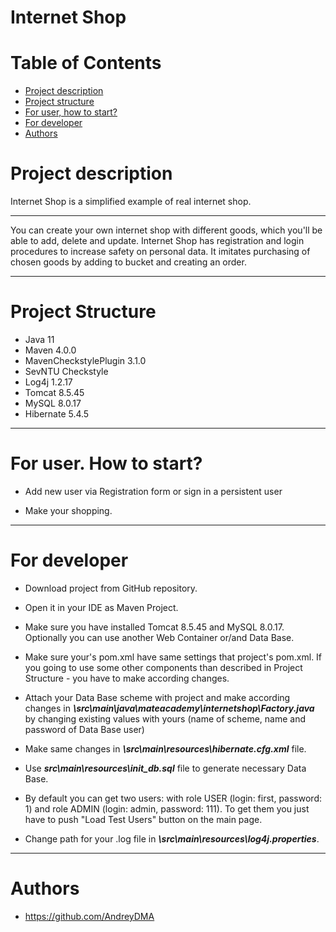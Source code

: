 
# Internet Shop

# Table of Contents
* [Project description](#description)
* [Project structure](#structure)
* [For user, how to start?](#user-start)
* [For developer](#developer-start)
* [Authors](#authors)

# <a name="description"></a>Project description
Internet Shop is a simplified example of real internet shop.
<hr>
You can create your own internet shop with different goods, which you'll be able to add, delete and update.
Internet Shop has registration and login procedures to increase safety on personal data. 
It imitates purchasing of chosen goods by adding to bucket and creating an order.
<hr>

# <a name="structure"></a>Project Structure
* Java 11
* Maven 4.0.0
* MavenCheckstylePlugin 3.1.0
* SevNTU Checkstyle
* Log4j 1.2.17
* Tomcat 8.5.45
* MySQL 8.0.17 
* Hibernate 5.4.5
<hr>

# <a name="user-start"></a>For user. How to start?
* Add new user via Registration form or sign in a persistent user

* Make your shopping.
 
<hr>

# <a name="developer-start"></a>For developer
* Download project from GitHub repository.

* Open it in your IDE as Maven Project.

* Make sure you have installed Tomcat 8.5.45 and MySQL 8.0.17. 
Optionally you can use another Web Container or/and Data Base.

* Make sure your's pom.xml have same settings that project's pom.xml.
If you going to use some other components than described in Project Structure - 
you have to make according changes.

* Attach your Data Base scheme with project and make according changes in
 _**\src\main\java\mateacademy\internetshop\Factory.java**_  by changing existing 
 values with yours (name of scheme, name and password of Data Base user)
 
* Make same changes in **_\src\main\resources\hibernate.cfg.xml_** file.
 
* Use _**src\main\resources\init_db.sql**_ file to generate necessary Data Base. 

* By default you can get two users: with role USER (login: first, password: 1) 
and role ADMIN (login: admin, password: 111). To get them you just have to push 
"Load Test Users" button on the main page.

* Change path for your .log file in **_\src\main\resources\log4j.properties_**.
<hr>

# <a name="authors"></a>Authors
* https://github.com/AndreyDMA

